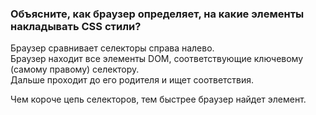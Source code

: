 ### Объясните, как браузер определяет, на какие элементы накладывать CSS стили? 

Браузер сравнивает селекторы справа налево.  
Браузер находит все элементы DOM, соответствующие ключевому (самому правому) селектору.  
Дальше проходит до его родителя и ищет соответствия.  
  
  Чем короче цепь селекторов, тем быстрее браузер найдет элемент.
